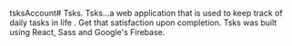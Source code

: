 tsksAccount# Tsks. Tsks...a web application that is used to keep track of daily tasks in life . 
Get that satisfaction upon completion. Tsks was built using React, Sass and Google's Firebase.
